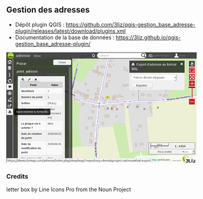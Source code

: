 ## Gestion des adresses

* Dépôt plugin QGIS : https://github.com/3liz/qgis-gestion_base_adresse-plugin/releases/latest/download/plugins.xml
* Documentation de la base de données : https://3liz.github.io/qgis-gestion_base_adresse-plugin/

![demo](demo.png "demo")

### Credits

letter box by Line Icons Pro from the Noun Project
